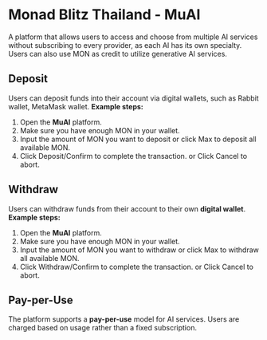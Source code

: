 # Monad Blitz Thailand - MuAI

A platform that allows users to access and choose from multiple AI services without subscribing to every provider, as each AI has its own specialty. Users can also use MON as credit to utilize generative AI services.

## Deposit
Users can deposit funds into their account via digital wallets, such as Rabbit wallet, MetaMask wallet.
**Example steps:**
1. Open the **MuAI** platform.
2. Make sure you have enough MON in your wallet.
3. Input the amount of MON you want to deposit or click Max to deposit all available MON.
4. Click Deposit/Confirm to complete the transaction. or Click Cancel to abort.

## Withdraw
Users can withdraw funds from their account to their own **digital wallet**.
**Example steps:**
1. Open the **MuAI** platform.
2. Make sure you have enough MON in your wallet.
3. Input the amount of MON you want to withdraw or click Max to withdraw all available MON.
4. Click Withdraw/Confirm to complete the transaction. or Click Cancel to abort.

## Pay-per-Use
The platform supports a **pay-per-use** model for AI services. Users are charged based on usage rather than a fixed subscription.
